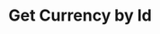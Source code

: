 # Get Currency by Id

<api-endpoint openapi-path="../../Writerside/openapi.yaml" method="GET" endpoint="/api/v1/currencies/{id}"/>
